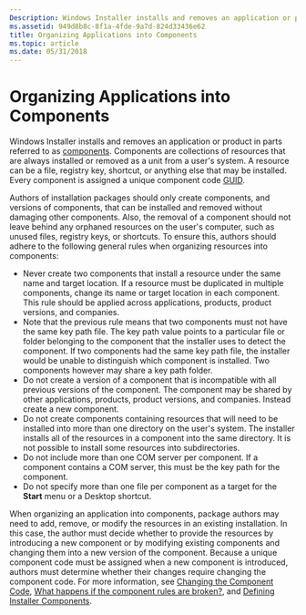```yaml
---
Description: Windows Installer installs and removes an application or product in parts referred to as components.
ms.assetid: 949d8b8c-8f1a-4fde-9a7d-824d33436e62
title: Organizing Applications into Components
ms.topic: article
ms.date: 05/31/2018
---
```


# Organizing Applications into Components

Windows Installer installs and removes an application or product in parts referred to as [components](windows-installer-components.md). Components are collections of resources that are always installed or removed as a unit from a user's system. A resource can be a file, registry key, shortcut, or anything else that may be installed. Every component is assigned a unique component code [GUID](guid.md).

Authors of installation packages should only create components, and versions of components, that can be installed and removed without damaging other components. Also, the removal of a component should not leave behind any orphaned resources on the user's computer, such as unused files, registry keys, or shortcuts. To ensure this, authors should adhere to the following general rules when organizing resources into components:

-   Never create two components that install a resource under the same name and target location. If a resource must be duplicated in multiple components, change its name or target location in each component. This rule should be applied across applications, products, product versions, and companies.
-   Note that the previous rule means that two components must not have the same key path file. The key path value points to a particular file or folder belonging to the component that the installer uses to detect the component. If two components had the same key path file, the installer would be unable to distinguish which component is installed. Two components however may share a key path folder.
-   Do not create a version of a component that is incompatible with all previous versions of the component. The component may be shared by other applications, products, product versions, and companies. Instead create a new component.
-   Do not create components containing resources that will need to be installed into more than one directory on the user's system. The installer installs all of the resources in a component into the same directory. It is not possible to install some resources into subdirectories.
-   Do not include more than one COM server per component. If a component contains a COM server, this must be the key path for the component.
-   Do not specify more than one file per component as a target for the **Start** menu or a Desktop shortcut.

When organizing an application into components, package authors may need to add, remove, or modify the resources in an existing installation. In this case, the author must decide whether to provide the resources by introducing a new component or by modifying existing components and changing them into a new version of the component. Because a unique component code must be assigned when a new component is introduced, authors must determine whether their changes require changing the component code. For more information, see [Changing the Component Code](changing-the-component-code.md), [What happens if the component rules are broken?](what-happens-if-the-component-rules-are-broken.md), and [Defining Installer Components](defining-installer-components.md).

 

 



